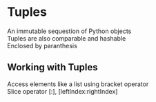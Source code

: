 # Tuples
An immutable sequestion of Python objects \
Tuples are also comparable and hashable \
Enclosed by paranthesis

## Working with Tuples
Access elements like a list using bracket operator \
Slice operator [:], [leftIndex:rightIndex]




